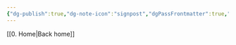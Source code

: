 ```yaml
---
{"dg-publish":true,"dg-note-icon":"signpost","dgPassFrontmatter":true,"noteIcon":"signpost","permalink":"/10-tags/2025-02/","created":"2025-10-18T20:49:52.954+01:00","updated":"2025-10-21T19:41:54.539+01:00"}
---
```


[[0. Home\|Back home]]